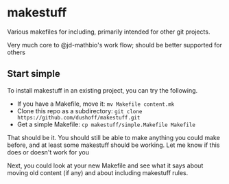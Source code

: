 # makestuff

Various makefiles for including, primarily intended for other git projects.

Very much core to @jd-mathbio's work flow; should be better supported for others

## Start simple

To install makestuff in an existing project, you can try the following.

* If you have a Makefile, move it: `mv Makefile content.mk`
* Clone this repo as a subdirectory: `git clone https://github.com/dushoff/makestuff.git`
* Get a simple Makefile: `cp makestuff/simple.Makefile Makefile`

That should be it. You should still be able to make anything you could make before, and at least some makestuff should be working. Let me know if this does or doesn't work for you

Next, you could look at your new Makefile and see what it says about moving old content (if any) and about including makestuff rules.

